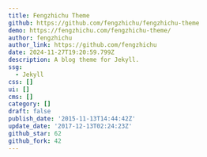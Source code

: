 ```yaml
---
title: Fengzhichu Theme
github: https://github.com/fengzhichu/fengzhichu-theme
demo: https://fengzhichu.com/fengzhichu-theme/
author: fengzhichu
author_link: https://github.com/fengzhichu
date: 2024-11-27T19:20:59.799Z
description: A blog theme for Jekyll.
ssg:
  - Jekyll
css: []
ui: []
cms: []
category: []
draft: false
publish_date: '2015-11-13T14:44:42Z'
update_date: '2017-12-13T02:24:23Z'
github_star: 62
github_fork: 42
---
```

